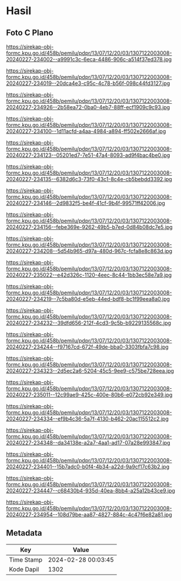 # Hasil

## Foto C Plano

https://sirekap-obj-formc.kpu.go.id/458b/pemilu/pdpr/13/07/12/20/03/1307122003008-20240227-234002--a9991c3c-6eca-4486-906c-a514f37ed378.jpg

https://sirekap-obj-formc.kpu.go.id/458b/pemilu/pdpr/13/07/12/20/03/1307122003008-20240227-234019--20dca4e3-c95c-4c78-b56f-098c44fd3127.jpg

https://sirekap-obj-formc.kpu.go.id/458b/pemilu/pdpr/13/07/12/20/03/1307122003008-20240227-234926--2b58ea72-0ba0-4eb7-88ff-ecf1909c9c93.jpg

https://sirekap-obj-formc.kpu.go.id/458b/pemilu/pdpr/13/07/12/20/03/1307122003008-20240227-234100--1d11acfd-a4aa-4984-a894-ff502e2666af.jpg

https://sirekap-obj-formc.kpu.go.id/458b/pemilu/pdpr/13/07/12/20/03/1307122003008-20240227-234123--05201ed7-7e51-47a4-8093-ad9f4bac4be0.jpg

https://sirekap-obj-formc.kpu.go.id/458b/pemilu/pdpr/13/07/12/20/03/1307122003008-20240227-234135--6382d6c3-73f0-43c1-8c4e-cb5bebdd3392.jpg

https://sirekap-obj-formc.kpu.go.id/458b/pemilu/pdpr/13/07/12/20/03/1307122003008-20240227-234146--2d9832f5-be4f-41cf-9b4f-99571ff42006.jpg

https://sirekap-obj-formc.kpu.go.id/458b/pemilu/pdpr/13/07/12/20/03/1307122003008-20240227-234156--febe369e-9262-49b5-b7ed-0d84b08dc7e5.jpg

https://sirekap-obj-formc.kpu.go.id/458b/pemilu/pdpr/13/07/12/20/03/1307122003008-20240227-234208--5d54b965-d97a-480d-967c-fcfa8e8c863d.jpg

https://sirekap-obj-formc.kpu.go.id/458b/pemilu/pdpr/13/07/12/20/03/1307122003008-20240227-235022--e42d326c-1120-4eec-8c44-1bb3ec58e7a9.jpg

https://sirekap-obj-formc.kpu.go.id/458b/pemilu/pdpr/13/07/12/20/03/1307122003008-20240227-234219--7c5ba80d-e5eb-44ed-bdf8-bc1f99eea8a0.jpg

https://sirekap-obj-formc.kpu.go.id/458b/pemilu/pdpr/13/07/12/20/03/1307122003008-20240227-234232--39dfd656-212f-4cd3-9c5b-b9229135568c.jpg

https://sirekap-obj-formc.kpu.go.id/458b/pemilu/pdpr/13/07/12/20/03/1307122003008-20240227-234244--f97167cd-672f-49de-bba0-3303fbfa7c98.jpg

https://sirekap-obj-formc.kpu.go.id/458b/pemilu/pdpr/13/07/12/20/03/1307122003008-20240227-234323--2d5ec2a6-5204-45c5-9ee9-c575be728eea.jpg

https://sirekap-obj-formc.kpu.go.id/458b/pemilu/pdpr/13/07/12/20/03/1307122003008-20240227-235011--12c99ae9-425c-400e-80b6-e072cb92e349.jpg

https://sirekap-obj-formc.kpu.go.id/458b/pemilu/pdpr/13/07/12/20/03/1307122003008-20240227-234334--ef9b4c36-5a7f-4130-b462-20ac115512c2.jpg

https://sirekap-obj-formc.kpu.go.id/458b/pemilu/pdpr/13/07/12/20/03/1307122003008-20240227-234348--da34138e-a2a7-4aa1-ad17-07a28e993847.jpg

https://sirekap-obj-formc.kpu.go.id/458b/pemilu/pdpr/13/07/12/20/03/1307122003008-20240227-234401--15b7adc0-b0f4-4b34-a22d-9a9cf17c63b2.jpg

https://sirekap-obj-formc.kpu.go.id/458b/pemilu/pdpr/13/07/12/20/03/1307122003008-20240227-234447--c68430b4-935d-40ea-8bb4-a25a12b43ce9.jpg

https://sirekap-obj-formc.kpu.go.id/458b/pemilu/pdpr/13/07/12/20/03/1307122003008-20240227-234954--108d79be-aa87-4827-884c-4c47f6e82a81.jpg


## Metadata

| Key        | Value               |
| ---------- | ------------------- |
| Time Stamp | 2024-02-28 00:03:45 |
| Kode Dapil | 1302                |



